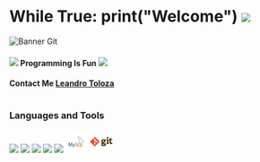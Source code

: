 
# While True: print("Welcome") <img src="https://media.giphy.com/media/LmNwrBhejkK9EFP504/giphy.gif" width="40px">

![Banner Git](https://user-images.githubusercontent.com/62771419/127888147-817ef811-1863-4b7b-b073-1c74aec12a98.png)

#### <img src="https://media.giphy.com/media/e5kbmb3wX3J1S/giphy.gif" width="40px"> Programming Is Fun <img src="https://media.giphy.com/media/e5kbmb3wX3J1S/giphy.gif" width="40px">
#### Contact Me [Leandro Toloza](https://www.linkedin.com/in/leandro-toloza/)
#
### Languages and Tools

<div width= "300px" height="300px" background = "red"></div>
 

<code><img height="40" src="https://upload.wikimedia.org/wikipedia/commons/thumb/e/ee/.NET_Core_Logo.svg/2048px-.NET_Core_Logo.svg.png"></code>
<code><img height="40" src="https://www.secret-source.eu/wp-content/uploads/2017/11/microsoft-net-logo.jpg"></code>
<code><img height="40" src="https://dagope.com/public/uploads/2018/11/efcore.png"></code>
<code><img height="40" src="https://pbs.twimg.com/media/Ed63e7BWoAICdcN.png"></code>
<code><img height="40" src="https://www.abd.es/wp-content/uploads/2018/11/sql-server-logo.png"></code>
<code><img height="40" src="https://raw.githubusercontent.com/github/explore/80688e429a7d4ef2fca1e82350fe8e3517d3494d/topics/mysql/mysql.png"></code>
<code><img height="40" src="https://raw.githubusercontent.com/github/explore/80688e429a7d4ef2fca1e82350fe8e3517d3494d/topics/git/git.png"></code>

